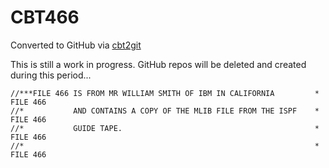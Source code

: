 # CBT466
Converted to GitHub via [cbt2git](https://github.com/wizardofzos/cbt2git)

This is still a work in progress. GitHub repos will be deleted and created during this period...

```
//***FILE 466 IS FROM MR WILLIAM SMITH OF IBM IN CALIFORNIA         *   FILE 466
//*           AND CONTAINS A COPY OF THE MLIB FILE FROM THE ISPF    *   FILE 466
//*           GUIDE TAPE.                                           *   FILE 466
//*                                                                 *   FILE 466
```
